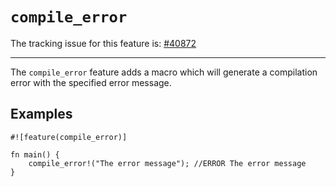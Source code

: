# `compile_error`

The tracking issue for this feature is: [#40872]

[#40872]: https://github.com/rust-lang/rust/issues/40872

------------------------

The `compile_error` feature adds a macro which will generate a compilation
error with the specified error message.

## Examples

```rust,compile_fail
#![feature(compile_error)]

fn main() {
    compile_error!("The error message"); //ERROR The error message
}
```
